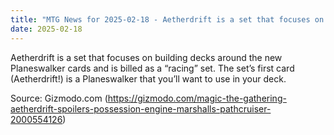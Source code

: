 ```yaml
---
title: "MTG News for 2025-02-18 - Aetherdrift is a set that focuses on building deck..."
date: 2025-02-18
---
```


Aetherdrift is a set that focuses on building decks around the new Planeswalker cards and is billed as a “racing” set. The set’s first card (Aetherdrift!) is a Planeswalker that you’ll want to use in your deck.

Source: Gizmodo.com (https://gizmodo.com/magic-the-gathering-aetherdrift-spoilers-possession-engine-marshalls-pathcruiser-2000554126)
